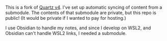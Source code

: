 This is a fork of [Quartz v4](https://quartz.jzhao.xyz).
I've set up automatic syncing of content from a submodule. The contents of that submodule are private, but this repo is public! (It would be private if I wanted to pay for hosting.)

I use Obsidian to handle my notes, and since I develop on WSL2, and Obsidian can't handle WSL2 links, I needed a submodule.
